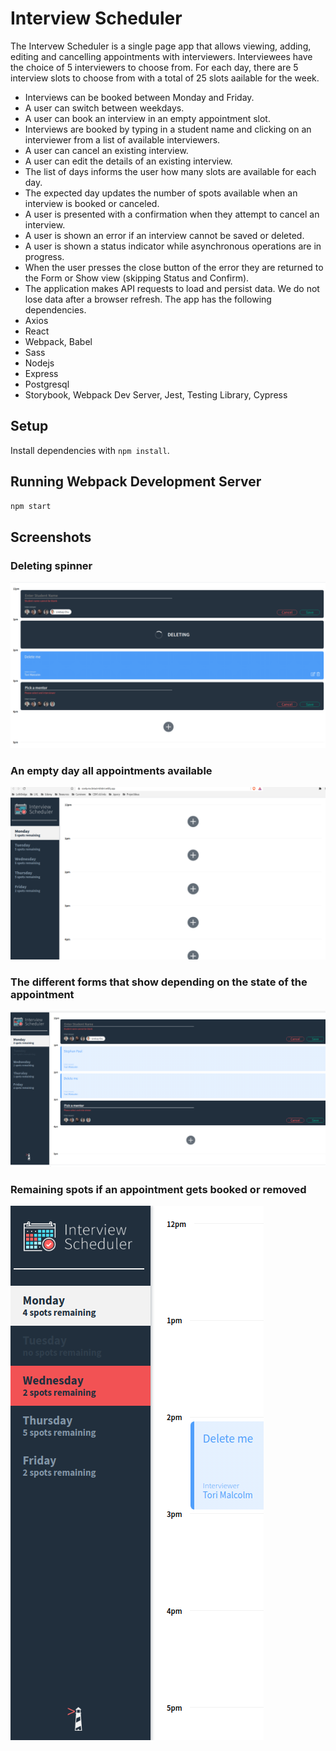 # Interview Scheduler
The Intervew Scheduler is a single page app that allows viewing, adding, editing and cancelling appointments with interviewers. Interviewees have the choice of 5 interviewers to choose from.
For each day, there are 5 interview slots to choose from with a total of 25 slots aailable for the week.
* Interviews can be booked between Monday and Friday.
* A user can switch between weekdays.
* A user can book an interview in an empty appointment slot.
* Interviews are booked by typing in a student name and clicking on an interviewer from a list of available interviewers.
* A user can cancel an existing interview.
* A user can edit the details of an existing interview.
* The list of days informs the user how many slots are available for each day.
* The expected day updates the number of spots available when an interview is booked or canceled.
* A user is presented with a confirmation when they attempt to cancel an interview.
* A user is shown an error if an interview cannot be saved or deleted.
* A user is shown a status indicator while asynchronous operations are in progress.
* When the user presses the close button of the error they are returned to the Form or Show view (skipping Status and Confirm).
* The application makes API requests to load and persist data. We do not lose data after a browser refresh.
The app has the following dependencies.
* Axios
* React
* Webpack, Babel
* Sass
* Nodejs
* Express
* Postgresql
* Storybook, Webpack Dev Server, Jest, Testing Library, Cypress
## Setup
Install dependencies with `npm install`.
## Running Webpack Development Server
```sh
npm start
```
## Screenshots
### Deleting spinner
!["deleting spinner"](https://github.com/Stephan-Pauld/scheduler/blob/master/images/deleting.png?raw=true)

### An empty day all appointments available
!["empty day"](https://github.com/Stephan-Pauld/scheduler/blob/master/images/mainpage.png?raw=true)
### The different forms that show depending on the state of the appointment
!["Forms"](https://github.com/Stephan-Pauld/scheduler/blob/master/images/selected%20days.png?raw=true)
### Remaining spots if an appointment gets booked or removed
!["Spots"](https://github.com/Stephan-Pauld/scheduler/blob/master/images/sidebar.png?raw=true)